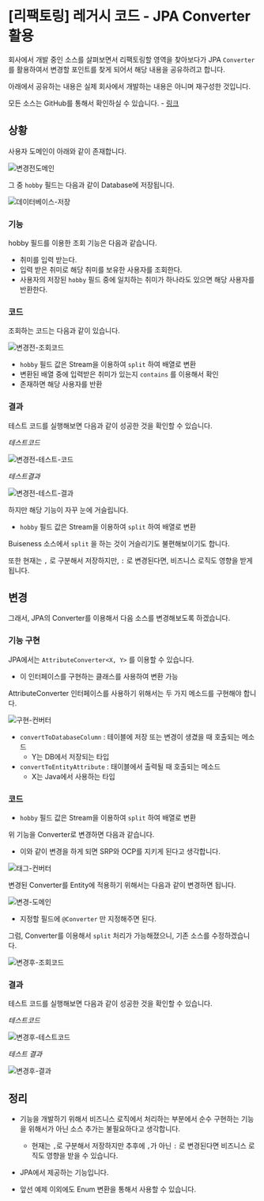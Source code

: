 # [리팩토링] 레거시 코드 - JPA Converter 활용

회사에서 개발 중인 소스를 살펴보면서 리팩토링할 영역을 찾아보다가 JPA `Converter`를 활용하여서 변경할 포인트를 찾게 되어서 해당 내용을 공유하려고 합니다.

아래에서 공유하는 내용은 실제 회사에서 개발하는 내용은 아니며 재구성한 것입니다.

모든 소스는 GitHub를 통해서 확인하실 수 있습니다. - [링크](https://github.com/codeleesh/study-code/tree/main/jpa-basic/stream)



## 상황

사용자 도메인이 아래와 같이 존재합니다.

![변경전도메인](./images/before-domain.png)

그 중 `hobby` 필드는 다음과 같이 Database에 저장됩니다.

![데이터베이스-저장](./images/database-value.png)



### 기능

hobby 필드를 이용한 조회 기능은 다음과 같습니다.

- 취미를 입력 받는다.
- 입력 받은 취미로 해당 취미를 보유한 사용자를 조회한다.
- 사용자의 저장된 `hobby` 필드 중에 일치하는 취미가 하나라도 있으면 해당 사용자를 반환한다.



### 코드

조회하는 코드는 다음과 같이 있습니다.

![변경전-조회코드](./images/before-service.png)

- `hobby` 필드 값은 Stream을 이용하여 `split` 하여 배열로 변환
- 변환된 배열 중에 입력받은 취미가 있는지 `contains` 를 이용해서 확인
- 존재하면 해당 사용자를 반환



### 결과

테스트 코드를 실행해보면 다음과 같이 성공한 것을 확인할 수 있습니다.

*테스트코드*

![변경전-테스트-코드](./images/before-test-source.png)

*테스트결과*

![변경전-테스트-결과](./images/before-test-result.png)



하지만 해당 기능이 자꾸 눈에 거슬립니다.

- `hobby` 필드 값은 Stream을 이용하여 `split` 하여 배열로 변환

Buiseness 소스에서 `split` 을 하는 것이 거슬리기도 불편해보이기도 합니다.

또한 현재는 `,` 로 구분해서 저장하지만, `:` 로 변경된다면, 비즈니스 로직도 영향을 받게 됩니다.



## 변경

그래서, JPA의 Converter를 이용해서 다음 소스를 변경해보도록 하겠습니다.



### 기능 구현

JPA에서는 `AttributeConverter<X, Y>` 를 이용할 수 있습니다.

- 이 인터페이스를 구현하는 클래스를 사용하여 변환 가능



AttributeConverter 인터페이스를 사용하기 위해서는 두 가지 메소드를 구현해야 합니다.

![구현-컨버터](./images/implements-converter.png)

- `convertToDatabaseColumn` : 테이블에 저장 또는 변경이 생겼을 때 호출되는 메소드
  - Y는 DB에서 저장되는 타입
- `convertToEntityAttribute` : 태이블에서 출력될 때 호출되는 메소드
  - X는 Java에서 사용하는 타입

####  

### 코드

- `hobby` 필드 값은 Stream을 이용하여 `split` 하여 배열로 변환

위 기능을 Converter로 변경하면 다음과 같습니다.

- 이와 같이 변경을 하게 되면 SRP와 OCP를 지키게 된다고 생각합니다.

![태그-컨버터](./images/after-tag-converter.png)



변경된 Converter를 Entity에 적용하기 위해서는 다음과 같이 변경하면 됩니다.

![변경-도메인](./images/after-domain.png)

- 지정할 필드에 `@Converter` 만 지정해주면 된다.



그럼, Converter를 이용해서 `split` 처리가 가능해졌으니, 기존 소스를 수정하겠습니다.

![변경후-조회코드](./images/after-service.png)



### 결과

테스트 코드를 실행해보면 다음과 같이 성공한 것을 확인할 수 있습니다.

*테스트코드*

![변경후-테스트코드](./images/after-test-source.png)



*테스트 결과*

![변경후-결과](./images/after-test-result.png)



## 정리

- 기능을 개발하기 위해서 비즈니스 로직에서 처리하는 부분에서 순수 구현하는 기능을 위해서가 아닌 소스 추가는 불필요하다고 생각합니다.

  - 현재는 `,`로 구분해서 저장하지만 추후에 `,`가 아닌 `:` 로 변경된다면 비즈니스 로직도 영향을 받을 수 있습니다.

- JPA에서 제공하는 기능입니다.

- 앞선 예제 이외에도 Enum 변환을 통해서 사용할 수 있습니다.

  



